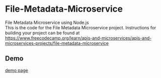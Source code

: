# File-Metadata-Microservice
File Metadata Microservice using Node.js
<br>
This is the code for the File Metadata Microservice project. Instructions for building your project can be found at https://www.freecodecamp.org/learn/apis-and-microservices/apis-and-microservices-projects/file-metadata-microservice
## Demo 
[demo page]()
